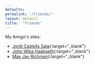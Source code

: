 ```yaml
---
defaults:
permalink: "/friends/"
layout: default
title:  "friends"
---
```


My Amigo's sites:  

  * [Jordi Castells Sala](https://jcastellssala.com/){:target="_blank"}  
  * [John Wika Haakseth](http://www.haakseth.com/){:target="_blank"}  
  * [Max Jay Richman](http://richmanmax.com/){:target="_blank"}  
